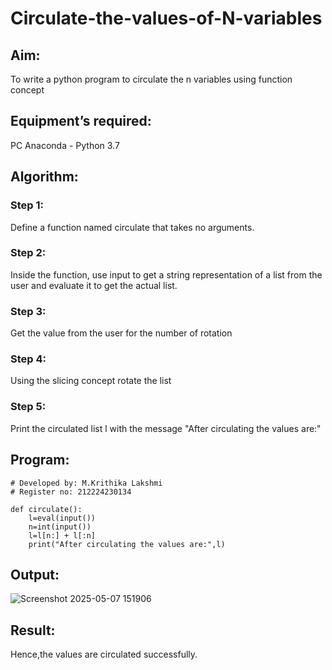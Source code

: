 # Circulate-the-values-of-N-variables
## Aim:
To write a python program to circulate the n variables using function concept
## Equipment’s required:
PC
Anaconda - Python 3.7
## Algorithm: 
### Step 1: 
Define a function named circulate that takes no arguments.
### Step 2: 
Inside the function, use input to get a string representation of a list from the user and evaluate it to get the actual list.
### Step 3: 
Get the value from the user for the number of rotation
### Step 4: 
Using the slicing concept rotate the list
### Step 5: 
Print the circulated list l with the message "After circulating the values are:"

## Program:
```
# Developed by: M.Krithika Lakshmi
# Register no: 212224230134

def circulate():
    l=eval(input())
    n=int(input())
    l=l[n:] + l[:n]
    print("After circulating the values are:",l)

```
## Output:

![Screenshot 2025-05-07 151906](https://github.com/user-attachments/assets/9cacf188-f2a5-428f-a15e-cded668693d3)

## Result:
Hence,the values are circulated successfully.
